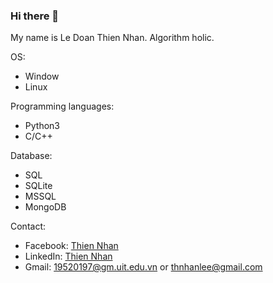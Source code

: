 ### Hi there 👋
My name is Le Doan Thien Nhan.
Algorithm holic.

OS:
  - Window
  - Linux

Programming languages: 
  - Python3
  - C/C++

Database:
  - SQL
  - SQLite
  - MSSQL
  - MongoDB
  
Contact:
  - Facebook: [Thien Nhan](https://www.facebook.com/LeDoanThienNhan/)
  - LinkedIn: [Thien Nhan](https://www.linkedin.com/in/ledoanthiennhan/)
  - Gmail: 19520197@gm.uit.edu.vn or thnhanlee@gmail.com
<!--
**thiennhan2701/thiennhan2701** is a ✨ _special_ ✨ repository because its `README.md` (this file) appears on your GitHub profile.

Here are some ideas to get you started:

- 🔭 I’m currently working on ...
- 🌱 I’m currently learning ...
- 👯 I’m looking to collaborate on ...
- 🤔 I’m looking for help with ...
- 💬 Ask me about ...
- 📫 How to reach me: ...
- 😄 Pronouns: ...
- ⚡ Fun fact: ...
-->
